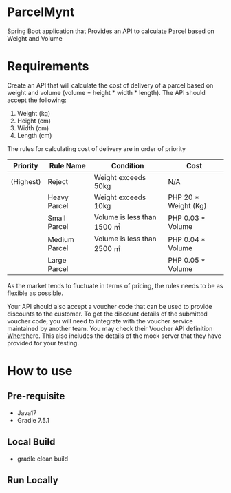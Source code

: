 # ParcelMynt
Spring Boot application that Provides an API to calculate Parcel based on Weight and Volume

# Requirements

Create an API that will calculate the cost of delivery of a parcel based on weight and volume (volume = height * width * length). 
The API should accept the following:
1. Weight (kg)
2. Height (cm)
3. Width (cm)
4. Length (cm)

The rules for calculating cost of delivery are in order of priority

| Priority  | Rule Name     | Condition                  | Cost                 |  
|-----------|---------------|----------------------------|----------------------|
| (Highest) | Reject        | Weight exceeds 50kg        | N/A                  |
|           | Heavy Parcel  | Weight exceeds 10kg        | PHP 20 * Weight (Kg) |
|           | Small Parcel  | Volume is less than 1500 ㎥ | PHP 0.03 * Volume    |
|           | Medium Parcel | Volume is less than 2500 ㎥ | PHP 0.04 * Volume    |
|           | Large Parcel  |                            | PHP 0.05 * Volume    |

As the market tends to fluctuate in terms of pricing, the rules needs to be as flexible as possible.

Your API should also accept a voucher code that can be used to provide discounts to the customer. 
To get the discount details of the submitted voucher code, 
you will need to integrate with the voucher service maintained by another team. 
You may check their Voucher API definition [Where](https://app.swaggerhub.com/apis/mynt-iat/mynt-programming-exams/1.1.0) ​here​. 
This also includes the details of the mock server that they have provided for your testing.

# How to use

## Pre-requisite
- Java17
- Gradle 7.5.1

## Local Build
- gradle clean build

## Run Locally